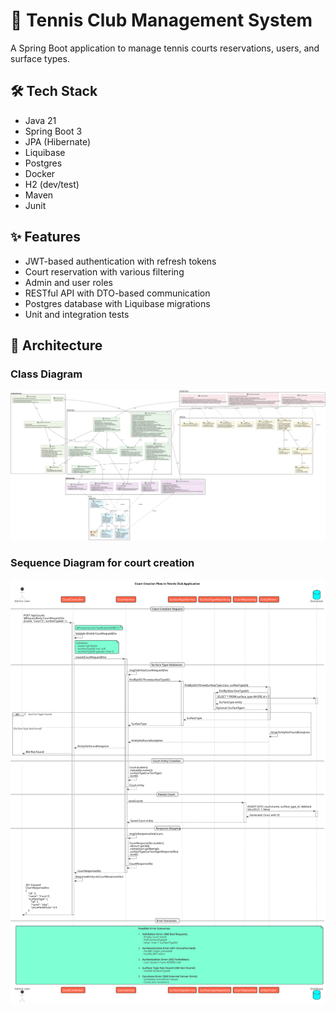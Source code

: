 # 🎾 Tennis Club Management System
A Spring Boot application to manage tennis courts reservations, users, and surface types.

## 🛠️ Tech Stack
- Java 21
- Spring Boot 3
- JPA (Hibernate)
- Liquibase
- Postgres
- Docker
- H2 (dev/test)
- Maven
- Junit

## ✨ Features
- JWT-based authentication with refresh tokens
- Court reservation with various filtering
- Admin and user roles
- RESTful API with DTO-based communication
- Postgres database with Liquibase migrations
- Unit and integration tests

## 🧩 Architecture

### Class Diagram
![Class Diagram](docs/uml/tennis-court-class-diagram.svg)

### Sequence Diagram for court creation
![Sequence Diagram](docs/uml/sequence-diagram-court-creation.svg)
